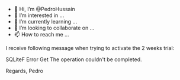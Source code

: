 - 👋 Hi, I’m @PedroHussain
- 👀 I’m interested in ...
- 🌱 I’m currently learning ...
- 💞️ I’m looking to collaborate on ...
- 📫 How to reach me ...

<!---
PedroHussain/PedroHussain is a ✨ special ✨ repository because its `README.md` (this file) appears on your GitHub profile.
You can click the Preview link to take a look at your changes.
--->
I receive following message when trying to activate the 2 weeks trial:

SQLiteF
Error
Get The operation couldn't be completed.

Regards,
Pedro
